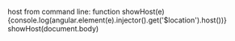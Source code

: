 <script src="bower_components/toggles/lib/toggles.js"></script>

host from command line:
function showHost(e) {console.log(angular.element(e).injector().get('$location').host())}
showHost(document.body)
